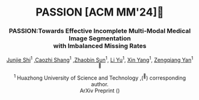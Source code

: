 
<div align="center">
<h1> PASSION [ACM MM'24]🎉 </h1>
<h3>PASSION:Towards Effective Incomplete Multi-Modal Medical Image Segmentation <br> with Imbalanced Missing Rates</h3>

[Junjie Shi]()<sup>1</sup> ,[Caozhi Shang]()<sup>1</sup> ,[Zhaobin Sun]()<sup>1</sup>, [Li Yu]()<sup>1</sup>, [Xin Yang]()<sup>1</sup>, [Zengqiang Yan]()<sup>1 :email:</sup>

<sup>1</sup>  Huazhong University of Science and Technology ,(<sup>:email:</sup>) corresponding author.
<br> ArXiv Preprint ()
</div>
